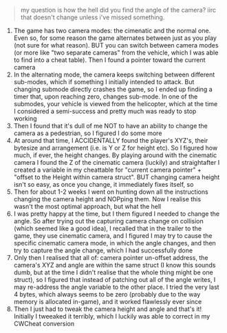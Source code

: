 > my question is how the hell did you find the angle of the camera? iirc that doesn't change unless i've missed something.

1. The game has two camera modes: the cimenatic and the normal one. Even so, for some reason the game alternates between just as you play (not sure for what reason). BUT you can switch between camera modes (or more like "two separate cameras" from the vehicle, which I was able to find into a cheat table). Then I found a pointer toward the current camera
2. In the alternating mode, the camera keeps switching between different sub-modes, which if something I initially intended to attack. But changing submode directly crashes the game, so I ended up finding a timer that, upon reaching zero, changes sub-mode. In one of the submodes, your vehicle is viewed from the helicopter, which at the time I considered a semi-success and pretty much was ready to stop working
3. Then I found that it's dull of me NOT to have an ability to change the camera as a pedestrian, so I figured I do some more
4. At around that time, I ACCIDENTALLY found the player's XYZ's, their bytesize and arrangement (i.e. is Y or Z for height etc). So I figured how much, if ever, the height changes. By playing around with the cinematic camera I  found the Z of the cinematic camera (luckily) and straightafter I created a variable in my cheattable for "current camera pointer" + "offset to the Height within camera struct". BUT changing camera height isn't so easy, as once you change, it immediately fixes itself, so
5. Then for about 1-2 weeks I went on hunting down all the instructions changing the camera height and NOPping them. Now I realise this wasn't the most optimal approach, but what the hell
6. I was pretty happy at the time, but I them figured I needed to change the angle. So after trying out the capturing camera change on collision (which seemed like a good idea), I recalled that in the trailer to the game, they use cinematic camera, and I figured I may try to cause the specific cinematic camera mode, in which the angle changes, and then try to capture the angle change, which I had successfully done
7. Only then I realised that all of: camera pointer un-offset address, the camera's XYZ and angle are within the same struct (I know this sounds dumb, but at the time I didn't realise that the whole thing might be one struct), so I figured that instead of patching out all of the angle writes, I may re-address the angle variable to the other place. I tried the very last 4 bytes, which always seems to be zero (probably due to the way memory is allocated in-game), and it worked flawlessly ever since
8. Then I just had to tweak the camera height and angle and that's it! Initially I tweeaked it terribly, which I luckily was able to correct in my CWCheat conversion